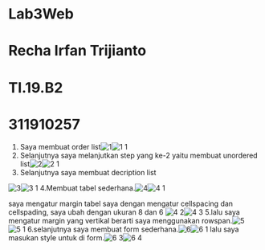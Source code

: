 # Lab3Web
# Recha Irfan Trijianto
# TI.19.B2
# 311910257
1. Saya membuat order list![1](https://user-images.githubusercontent.com/81579730/114311020-36bf6c80-9b17-11eb-84f7-59667de1e27e.PNG)![1 1](https://user-images.githubusercontent.com/81579730/114311059-6bcbbf00-9b17-11eb-9db8-3006d1a39182.PNG)
2. Selanjutnya saya melanjutkan step yang ke-2 yaitu membuat unordered list![2](https://user-images.githubusercontent.com/81579730/114311235-12b05b00-9b18-11eb-8cba-4641fb7ac1fc.PNG)![2 1](https://user-images.githubusercontent.com/81579730/114311356-a2560980-9b18-11eb-9cf5-6339290d3889.PNG)
3. Selanjutnya saya membuat decription list

![3](https://user-images.githubusercontent.com/81579730/114311700-f9a8a980-9b19-11eb-88cb-4d189ac87c34.PNG)![3 1](https://user-images.githubusercontent.com/81579730/114311708-00372100-9b1a-11eb-9046-5810fd925a56.PNG)
4.Membuat tabel sederhana.![4](https://user-images.githubusercontent.com/81579730/114312099-a0417a00-9b1b-11eb-9e39-2118395c9b31.PNG)![4 1](https://user-images.githubusercontent.com/81579730/114312129-c5ce8380-9b1b-11eb-98b2-af931162da76.PNG)

saya mengatur margin tabel saya dengan mengatur cellspacing dan cellspading, saya ubah dengan ukuran 8 dan 6 ![4 2](https://user-images.githubusercontent.com/81579730/114312351-910efc00-9b1c-11eb-903c-8d9d076f9938.PNG)![4 3](https://user-images.githubusercontent.com/81579730/114312403-c3205e00-9b1c-11eb-9b09-7958f36fe004.PNG)
5.lalu saya mengatur margin yang vertikal berarti saya menggunakan rowspan.![5](https://user-images.githubusercontent.com/81579730/114312593-59ed1a80-9b1d-11eb-8ac5-48bf87a27c4b.PNG)![5 1](https://user-images.githubusercontent.com/81579730/114312621-6d988100-9b1d-11eb-9711-80f044cc6d48.PNG)
6.selanjutnya saya membuat form sederhana.![6](https://user-images.githubusercontent.com/81579730/114312708-cff18180-9b1d-11eb-9d71-7c90d96ad542.PNG)![6 1](https://user-images.githubusercontent.com/81579730/114312817-35457280-9b1e-11eb-81cc-61b66b027aa7.PNG)
lalu saya masukan style untuk di form.![6 3](https://user-images.githubusercontent.com/81579730/114312935-b3097e00-9b1e-11eb-88f7-9988f22de72d.PNG)![6 4](https://user-images.githubusercontent.com/81579730/114312953-c87ea800-9b1e-11eb-974d-f8290f283698.PNG)



